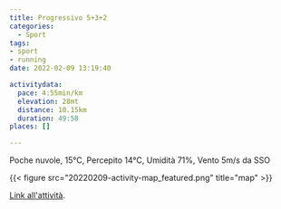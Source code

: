 ```yaml
---
title: Progressivo 5+3+2
categories: 
  - Sport
tags: 
- sport
- running
date: 2022-02-09 13:19:40

activitydata:
  pace: 4:55min/km
  elevation: 28mt
  distance: 10.15km
  duration: 49:58
places: []

---
```


Poche nuvole, 15°C, Percepito 14°C, Umidità 71%, Vento 5m/s da SSO

<!--more-->

{{<  figure src="20220209-activity-map_featured.png" title="map" >}}

[Link all'attività](https://strava.com/activities/6655611734).
